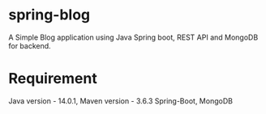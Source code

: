 # spring-blog

A Simple Blog application using Java Spring boot, REST API and MongoDB for backend.

# Requirement

Java version - 14.0.1,
Maven version - 3.6.3
Spring-Boot,
MongoDB